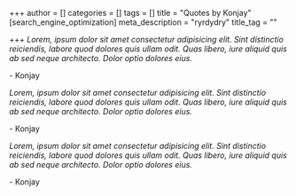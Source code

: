 +++
author = []
categories = []
tags = []
title = "Quotes by Konjay"
[search_engine_optimization]
meta_description = "ryrdydry"
title_tag = ""

+++
_Lorem, ipsum dolor sit amet consectetur adipisicing elit. Sint distinctio reiciendis, labore quod dolores quis ullam odit. Quas libero, iure aliquid quis ab sed neque architecto. Dolor optio dolores eius._

\- Konjay

_Lorem, ipsum dolor sit amet consectetur adipisicing elit. Sint distinctio reiciendis, labore quod dolores quis ullam odit. Quas libero, iure aliquid quis ab sed neque architecto. Dolor optio dolores eius._

\- Konjay

_Lorem, ipsum dolor sit amet consectetur adipisicing elit. Sint distinctio reiciendis, labore quod dolores quis ullam odit. Quas libero, iure aliquid quis ab sed neque architecto. Dolor optio dolores eius._

\- Konjay